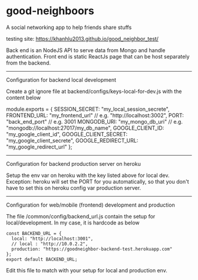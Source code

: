 # good-neighboors

A social networking app to help friends share stuffs

testing site: https://khanhlu2013.github.io/good_neighbor_test/

Back end is an NodeJS API to serve data from Mongo and handle authentication. Front end is static ReactJs page that can be host separately from the backend.

---

Configuration for backend local development

Create a git ignore file at backend/configs/keys-local-for-dev.js with the content below

module.exports = {
SESSION_SECRET: "my_local_session_secrete",
FRONTEND_URL: "my_frontend_url" // e.g. "http://localhost:3002",
PORT: "back_end_port" // e.g. 3001
MONGODB_URI: "my_mongo_db_uri" // e.g. "mongodb://localhost:27017/my_db_name",
GOOGLE_CLIENT_ID: "my_google_client_id",
GOOGLE_CLIENT_SECRET: "my_google_client_secrete",
GOOGLE_REDIRECT_URL: "my_google_redirect_url"
};

---

Configuration for backend production server on heroku

Setup the env var on heroku with the key listed above for local dev. Exception: heroku will set the PORT for you automatically, so that you don't have to set this on heroku config var production server.

---

Configuration for web/mobile (frontend) development and production

The file /common/config/backend_url.js contain the setup for local/development. In my case, it is hardcode as below

```
const BACKEND_URL = {
  local: "http://localhost:3001",
  // local : "http://10.0.2.2",
  production: "https://goodneighbor-backend-test.herokuapp.com"
};
export default BACKEND_URL;
```

Edit this file to match with your setup for local and production env.
